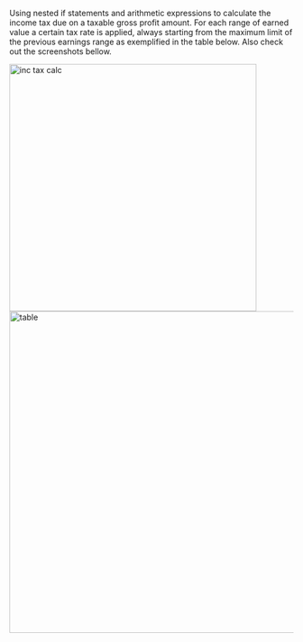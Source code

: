 Using nested if statements and arithmetic expressions to calculate the income tax due on a taxable gross profit amount. For each range of earned value a certain tax rate is applied,
always starting from the maximum limit of the previous earnings range as exemplified in the table below. Also check out the screenshots bellow.

<img width="438" alt="inc tax calc" src="https://github.com/FE7R7/HTML_CSS_JavaScript/assets/147453330/e3000a30-6d8c-4a6a-beec-8690fc92d8bb">

<img width="570" alt="table" src="https://github.com/FE7R7/HTML_CSS_JavaScript/assets/147453330/1b4ccc29-c9a3-4041-bfd4-1d86378b1fcb">




